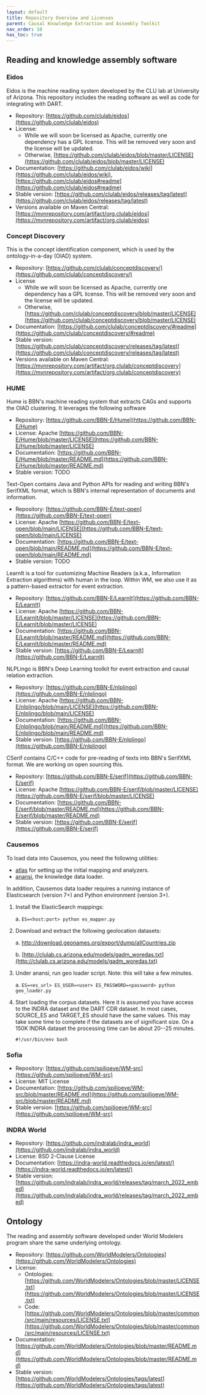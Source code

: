 ```yaml
---
layout: default
title: Repository Overview and Licenses
parent: Causal Knowledge Extraction and Assembly Toolkit
nav_order: 10
has_toc: true
---
```


## Reading and knowledge assembly software

### Eidos

Eidos is the machine reading system developed by the CLU lab at University of Arizona. This repository includes the reading software as well as code for integrating with DART.

- Repository: [https://github.com/clulab/eidos](https://github.com/clulab/eidos)
- License:
  - While we will soon be licensed as Apache, currently one dependency has a GPL license. This will be removed very soon and the license will be updated.
  - Otherwise, [https://github.com/clulab/eidos/blob/master/LICENSE](https://github.com/clulab/eidos/blob/master/LICENSE)
- Documentation: [https://github.com/clulab/eidos/wiki](https://github.com/clulab/eidos/wiki), [https://github.com/clulab/eidos#readme](https://github.com/clulab/eidos#readme)
- Stable version: [https://github.com/clulab/eidos/releases/tag/latest](https://github.com/clulab/eidos/releases/tag/latest)
- Versions available on Maven Central: [https://mvnrepository.com/artifact/org.clulab/eidos](https://mvnrepository.com/artifact/org.clulab/eidos)

### Concept Discovery

This is the concept identification component, which is used by the ontology-in-a-day (OIAD) system.

- Repository: [https://github.com/clulab/conceptdiscovery/](https://github.com/clulab/conceptdiscovery/)
- License
  - While we will soon be licensed as Apache, currently one dependency has a GPL license. This will be removed very soon and the license will be updated.
  - Otherwise, [https://github.com/clulab/conceptdiscovery/blob/master/LICENSE](https://github.com/clulab/conceptdiscovery/blob/master/LICENSE)
- Documentation: [https://github.com/clulab/conceptdiscovery/#readme](https://github.com/clulab/conceptdiscovery/#readme)
- Stable version: [https://github.com/clulab/conceptdiscovery/releases/tag/latest](https://github.com/clulab/conceptdiscovery/releases/tag/latest)
- Versions available on Maven Central: [https://mvnrepository.com/artifact/org.clulab/conceptdiscovery](https://mvnrepository.com/artifact/org.clulab/conceptdiscovery)

### HUME

Hume is BBN's machine reading system that extracts CAGs and supports the OIAD clustering. It leverages the following software
- Repository: [https://github.com/BBN-E/Hume](https://github.com/BBN-E/Hume)
- License: Apache [https://github.com/BBN-E/Hume/blob/master/LICENSE](https://github.com/BBN-E/Hume/blob/master/LICENSE)
- Documentation: [https://github.com/BBN-E/Hume/blob/master/README.md](https://github.com/BBN-E/Hume/blob/master/README.md)
- Stable version: TODO

Text-Open contains Java and Python APIs for reading and writing BBN's SerifXML format, which is BBN's internal representation of documents and information.
- Repository: [https://github.com/BBN-E/text-open](https://github.com/BBN-E/text-open)
- License: Apache [https://github.com/BBN-E/text-open/blob/main/LICENSE](https://github.com/BBN-E/text-open/blob/main/LICENSE)
- Documentation: [https://github.com/BBN-E/text-open/blob/main/README.md](https://github.com/BBN-E/text-open/blob/main/README.md)
- Stable version: TODO

LearnIt is a tool for customizing Machine Readers (a.k.a., Information Extraction algorithms) with human in the loop. Within WM, we also use it as a pattern-based extractor for event extraction.
- Repository: [https://github.com/BBN-E/LearnIt](https://github.com/BBN-E/LearnIt)
- License: Apache [https://github.com/BBN-E/LearnIt/blob/master/LICENSE](https://github.com/BBN-E/LearnIt/blob/master/LICENSE)
- Documentation: [https://github.com/BBN-E/LearnIt/blob/master/README.md](https://github.com/BBN-E/LearnIt/blob/master/README.md)
- Stable version:  [https://github.com/BBN-E/LearnIt](https://github.com/BBN-E/LearnIt)

NLPLingo is BBN's Deep Learning toolkit for event extraction and causal relation extraction.
- Repository: [https://github.com/BBN-E/nlplingo](https://github.com/BBN-E/nlplingo)
- License: Apache [https://github.com/BBN-E/nlplingo/blob/main/LICENSE](https://github.com/BBN-E/nlplingo/blob/main/LICENSE)
- Documentation: [https://github.com/BBN-E/nlplingo/blob/main/README.md](https://github.com/BBN-E/nlplingo/blob/main/README.md)
- Stable version: [https://github.com/BBN-E/nlplingo](https://github.com/BBN-E/nlplingo)

CSerif contains C/C++ code for pre-reading of texts into BBN's SerifXML format. We are working on open sourcing this.
- Repository: [https://github.com/BBN-E/serif](https://github.com/BBN-E/serif)
- License: Apache [https://github.com/BBN-E/serif/blob/master/LICENSE](https://github.com/BBN-E/serif/blob/master/LICENSE)
- Documentation: [https://github.com/BBN-E/serif/blob/master/README.md](https://github.com/BBN-E/serif/blob/master/README.md)
- Stable version: [https://github.com/BBN-E/serif](https://github.com/BBN-E/serif)

### Causemos

To load data into Causemos, you need the following utilities:

- [atlas](https://github.com/uncharted-causemos/atlas) for setting up the initial mapping and analyzers.
- [anansi](https://github.com/uncharted-causemos/anansi), the knowledge data loader.

In addition, Causemos data loader requires a running instance of
Elasticsearch (version 7+) and Python environment (version 3+).

1.  Install the ElasticSearch mappings:

    a. `ES=<host:port> python es_mapper.py`

2.  Download and extract the following geolocation datasets:

    a. http://download.geonames.org/export/dump/allCountries.zip
    
    b. [http://clulab.cs.arizona.edu/models/gadm_woredas.txt](http://clulab.cs.arizona.edu/models/gadm_woredas.txt)

3.  Under anansi, run geo loader script. Note: this will take a few
    minutes.

    a. `ES=<es_url> ES_USER=<user> ES_PASSWORD=<password> python
         geo_loader.py`

4.  Start loading the corpus datasets. Here it is assumed you have
    access to the INDRA dataset and the DART CDR dataset. In most
    cases, SOURCE_ES and TARGET_ES should have the same values. This
    may take some time to complete if the datasets are of significant
    size. On a 150K INDRA dataset the processing time can be about
    20--25 minutes.

    `#!/usr/bin/env bash`

### Sofia

- Repository: [https://github.com/spilioeve/WM-src](https://github.com/spilioeve/WM-src)
- License: MIT License
- Documentation: [https://github.com/spilioeve/WM-src/blob/master/README.md](https://github.com/spilioeve/WM-src/blob/master/README.md)
- Stable version: [https://github.com/spilioeve/WM-src](https://github.com/spilioeve/WM-src)

### INDRA World

- Repository: [https://github.com/indralab/indra_world](https://github.com/indralab/indra_world)
- License: BSD 2-Clause License
- Documentation: [https://indra-world.readthedocs.io/en/latest/](https://indra-world.readthedocs.io/en/latest/)
- Stable version: [https://github.com/indralab/indra_world/releases/tag/march_2022_embed](https://github.com/indralab/indra_world/releases/tag/march_2022_embed)

## Ontology

The reading and assembly software developed under World Modelers program share the same underlying ontology.

- Repository: [https://github.com/WorldModelers/Ontologies](https://github.com/WorldModelers/Ontologies)
- License:
  - Ontologies: [https://github.com/WorldModelers/Ontologies/blob/master/LICENSE.txt](https://github.com/WorldModelers/Ontologies/blob/master/LICENSE.txt)
  - Code: [https://github.com/WorldModelers/Ontologies/blob/master/common/src/main/resources/LICENSE.txt](https://github.com/WorldModelers/Ontologies/blob/master/common/src/main/resources/LICENSE.txt)
- Documentation: [https://github.com/WorldModelers/Ontologies/blob/master/README.md](https://github.com/WorldModelers/Ontologies/blob/master/README.md)
- Stable version: [https://github.com/WorldModelers/Ontologies/tags/latest](https://github.com/WorldModelers/Ontologies/tags/latest)
